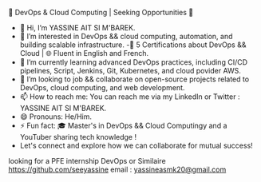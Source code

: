 🚀 DevOps & Cloud Computing | Seeking Opportunities 🚀
- 👋 Hi, I’m YASSINE AIT SI M'BAREK.
- 👀 I’m interested in DevOps && cloud computing, automation, and building scalable infrastructure.
-📜 5 Certifications about DevOps && Cloud | 🌐 Fluent in English and French.
- 🌱 I’m currently learning advanced DevOps practices, including CI/CD pipelines, Script, Jenkins, Git, Kubernetes, and cloud povider AWS.
- 💞️ I’m looking to job && collaborate on open-source projects related to DevOps, cloud computing, and web development.
- 📫 How to reach me: You can reach me via my LinkedIn or Twitter : YASSINE AIT SI M'BAREK.
- 😄 Pronouns: He/Him.
- ⚡ Fun fact: 🎓 Master's  in DevOps && Cloud Computingy and a YouTuber sharing tech knowledge !
- Let's connect and explore how we can collaborate for mutual success!

looking for a PFE internship DevOps or Similaire
https://github.com/seeyassine
email : yassineasmk20@gmail.com


<!---
seeyassine/seeyassine is a ✨ special ✨ repository because its `README.md` (this file) appears on your GitHub profile.
You can click the Preview link to take a look at your changes.
--->
